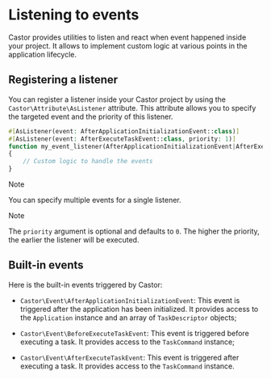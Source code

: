 # Listening to events

Castor provides utilities to listen and react when event happened inside your
project. It allows to implement custom logic at various points in the
application lifecycle.

## Registering a listener

You can register a listener inside your Castor project by using the
`Castor\Attribute\AsListener` attribute. This attribute allows you to specify
the targeted event and the priority of this listener.

```php
#[AsListener(event: AfterApplicationInitializationEvent::class)]
#[AsListener(event: AfterExecuteTaskEvent::class, priority: 1)]
function my_event_listener(AfterApplicationInitializationEvent|AfterExecuteTaskEvent $event): void
{
    // Custom logic to handle the events
}
```

> [!NOTE]
> You can specify multiple events for a single listener.

> [!NOTE]
> The `priority` argument is optional and defaults to `0`. The higher the
> priority, the earlier the listener will be executed.

## Built-in events

Here is the built-in events triggered by Castor:

* `Castor\Event\AfterApplicationInitializationEvent`: This event is triggered
  after the application has been initialized. It provides access to the
  `Application` instance and an array of `TaskDescriptor` objects;

* `Castor\Event\BeforeExecuteTaskEvent`: This event is triggered before
  executing a task. It provides access to the `TaskCommand` instance;

* `Castor\Event\AfterExecuteTaskEvent`: This event is triggered after executing
  a task. It provides access to the `TaskCommand` instance.
